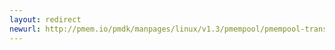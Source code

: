 ```yaml
---
layout: redirect
newurl: http://pmem.io/pmdk/manpages/linux/v1.3/pmempool/pmempool-transform.1.html
---
```

